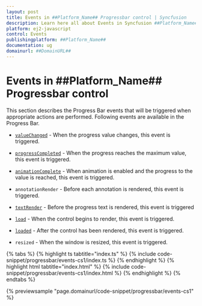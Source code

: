 ```yaml
---
layout: post
title: Events in ##Platform_Name## Progressbar control | Syncfusion
description: Learn here all about Events in Syncfusion ##Platform_Name## Progressbar control of Syncfusion Essential JS 2 and more.
platform: ej2-javascript
control: Events 
publishingplatform: ##Platform_Name##
documentation: ug
domainurl: ##DomainURL##
---
```


# Events in ##Platform_Name## Progressbar control

This section describes the Progress Bar events that will be triggered when appropriate actions are performed. Following events are available in the Progress Bar.

* [`valueChanged`](https://ej2.syncfusion.com/javascript/documentation/api/progressbar/#valuechanged) - When the progress value changes, this event is triggered.

* [`progressCompleted`](https://ej2.syncfusion.com/javascript/documentation/api/progressbar/#progresscompleted) - When the progress reaches the maximum value, this event is triggered.

* [`animationComplete`](https://ej2.syncfusion.com/javascript/documentation/api/progressbar/#animationcomplete) - When animation is enabled and the progress to the value is reached, this event is triggered.

* `annotationRender` - Before each annotation is rendered, this event is triggered.

* [`textRender`](https://ej2.syncfusion.com/javascript/documentation/api/progressbar/#textrender) - Before the progress text is rendered, this event is triggered

* [`load`](https://ej2.syncfusion.com/javascript/documentation/api/progressbar/#load) - When the control begins to render, this event is triggered.

* [`loaded`](https://ej2.syncfusion.com/javascript/documentation/api/progressbar/#loaded) - After the control has been rendered, this event is triggered.

* `resized` - When the window is resized, this event is triggered.

{% tabs %}
{% highlight ts tabtitle="index.ts" %}
{% include code-snippet/progressbar/events-cs1/index.ts %}
{% endhighlight %}
{% highlight html tabtitle="index.html" %}
{% include code-snippet/progressbar/events-cs1/index.html %}
{% endhighlight %}
{% endtabs %}
          
{% previewsample "page.domainurl/code-snippet/progressbar/events-cs1" %}